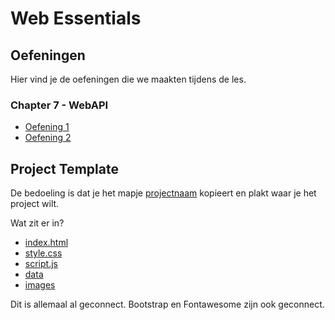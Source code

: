 # Web Essentials

## Oefeningen

Hier vind je de oefeningen die we maakten tijdens de les.

### Chapter 7 - WebAPI

- [Oefening 1](./07_WebAPI/oefening_1/)
- [Oefening 2](./07_WebAPI/oefening_2/)

## Project Template

De bedoeling is dat je het mapje [projectnaam](./project_template/projectnaam/) kopieert en plakt waar je het project wilt.

Wat zit er in?

- [index.html](./project_template/projectnaam/index.html)
- [style.css](./project_template/projectnaam/recourses/css/style.css)
- [script.js](./project_template/projectnaam/recourses/js/script.js)
- [data](./project_template/projectnaam/recourses/data/)
- [images](./project_template/projectnaam/recourses/images/)

Dit is allemaal al geconnect.
Bootstrap en Fontawesome zijn ook geconnect.
